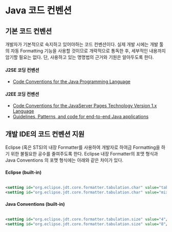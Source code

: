 # Java 코드 컨벤션 #
## 기본 코드 컨벤션 ##

개발자가 기본적으로 숙지하고 있어야하는 코드 컨벤션이다.
실제 개발 시에는 개발 툴의 자동 Formatting 기능을 사용할 것이므로 개략적으로 통독한 후, 세부적인 내용까지 암기할 필요는 없다.
단, 사용하고 있는 명명법의 근거와 기원은 알아두도록 한다.

#### J2SE 코딩 컨벤션 ####
  * [Code Conventions for the Java Programming Language](http://java.sun.com/docs/codeconv/html/CodeConvTOC.doc.html)

#### J2EE 코딩 컨벤션 ####
  * [Code Conventions for the JavaServer Pages Technology Version 1.x Language](http://www.oracle.com/technetwork/articles/javase/code-convention-138726.html)
  * [Guidelines, Patterns, and code for end-to-end Java applications](http://www.oracle.com/technetwork/java/namingconventions-139351.html)

## 개발 IDE의 코드 컨벤션 지원 ##

Eclipse (혹은 STS)의 내장 Formatter를 사용하여 개발자로 하여금 Formatting을 하기 위한 불필요한 공수를 줄여주도록 한다.
Eclipse 내장 Formatter의 포맷 형식과 Java Conventions 의 포맷 형식에는 아래와 같은 차이가 있다.

#### Eclipse (built-in) ####

```xml

<setting id="org.eclipse.jdt.core.formatter.tabulation.char" value="tab"/>
<setting id="org.eclipse.jdt.core.formatter.tabulation.char" value="mixed"/>
```


#### Java Conventions (built-in) ####

```xml

<setting id="org.eclipse.jdt.core.formatter.tabulation.size" value="4"/>
<setting id="org.eclipse.jdt.core.formatter.tabulation.size" value="8"/>
```